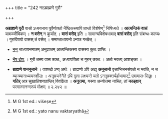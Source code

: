 +++
title = "242 नाऽब्राह्मणे गुरौ"

+++


[^५८३]:
     M G J: cānanūcāne

**अब्राह्मणे गुरौ** वासो ऽध्ययनाय पूर्वेणोक्तो नैष्ठिकस्यापि प्राप्तो विशेषेण[^५८४] निषिध्यते । **आत्यन्तिकं वासं** यावज्जीविकम् । **न वसेन्** न कुर्यात् । **वासं वसेद्** इति । सामान्यविशेषभावाद् **वासं वसेद्** इति संबन्धः कल्प्यः । गुरुविषयो वासस् तं वसेत् । समाप्ताध्ययनो ऽन्यत्र गच्छेत् ।


[^५८४]:
     M G 1st ed.: viśeṣe

- <u>ननु</u> चाध्ययनमात्रम् अनुज्ञातम् आत्यन्तिकस्य वासस्य कुतः प्राप्तिः । 

- <u>नैष दोषः</u> । गुरौ तस्य वास उक्तः, अध्यापयिता च गुरुर् उक्तः । अतो भवत्य् आशङ्का ।

- **ब्राह्मणे वाननूचाने** । वाशब्दो ऽप्य् अर्थः । ब्राह्मणो ऽपि अद्य् **अनूचानो** वृत्ताभिजनसंपन्नो न भवति, न च व्याख्यानाध्ययनशील्ः । अनुवचनेनैते ऽपि गुणा लक्ष्यन्ते यतो ऽननुवक्तर्यर्हाभावाद्[^५८५] एवावासः सिद्धः । **गतिर्** अत्र सुखातिशयप्राप्तिर् विवक्षिता । **अनुत्तमा,** यस्या अन्योत्तमा नास्ति, तां **काङ्क्षन्** परमात्मानन्दरूपं मोक्षम् ॥ २.२४२ ॥


[^५८५]:
     M G 1st ed.: yato nanu vaktaryathā